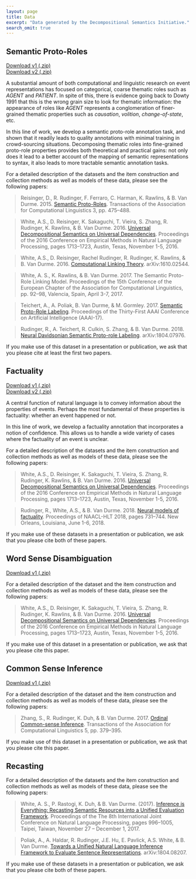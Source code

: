 ```yaml
---
layout: page
title: Data
excerpt: "Data generated by the Decompositional Semantics Initiative."
search_omit: true
---
```


## Semantic Proto-Roles

[Download v1 (.zip)](protoroles_eng_pb.tar.gz)<br/>
[Download v2 (.zip)](protoroles_eng_udewt.tar.gz)

A substantial amount of both computational and linguistic research on event representations has focused on categorical, coarse thematic roles such as *AGENT* and *PATIENT*.  In spite of this, there is evidence going back to Dowty 1991 that this is the wrong grain size to look for thematic information: the appearance of roles like *AGENT* represents a conglomeration of finer-grained thematic properties such as *causation*, *volition*, *change-of-state*, etc.  

In this line of work, we develop a semantic proto-role annotation task, and shown that it readily leads to quality annotations with minimal training in crowd-sourcing situations. Decomposing thematic roles into fine-grained proto-role properties provides both theoretical and practical gains: not only does it lead to a better account of the mapping of semantic representations to syntax, it also leads to more tractable semantic annotation tasks.

For a detailed description of the datasets and the item construction and collection methods as well as models of these data, please see the following papers:

> Reisinger, D., R. Rudinger, F. Ferraro, C. Harman, K. Rawlins, & B. Van Durme. 2015. [Semantic Proto-Roles](https://tacl2013.cs.columbia.edu/ojs/index.php/tacl/article/view/674/149).  Transactions of the Association for Computational Linguistics 3, pp. 475–488.

> White, A.S., D. Reisinger, K. Sakaguchi, T. Vieira, S. Zhang, R. Rudinger, K. Rawlins, & B. Van Durme. 2016. [Universal Decompositional Semantics on Universal Dependencies](https://aclweb.org/anthology/D16-1177). Proceedings of the 2016 Conference on Empirical Methods in Natural Language Processing, pages 1713–1723, Austin, Texas, November 1-5, 2016.

> White, A.S., D. Reisinger, Rachel Rudinger, R. Rudinger, K. Rawlins, & B. Van Durme. 2016. [Computational Linking Theory](https://arxiv.org/abs/1610.02544). arXiv:1610.02544.

> White, A. S., K. Rawlins, & B. Van Durme. 2017. The Semantic Proto-Role Linking Model. Proceedings of the 15th Conference of the European Chapter of the Association for Computational Linguistics, pp. 92–98, Valencia, Spain, April 3-7, 2017.

> Teichert, A., A. Poliak, B. Van Durme, & M. Gormley. 2017. [Semantic Proto-Role Labeling](https://aaai.org/ocs/index.php/AAAI/AAAI17/paper/view/14997/14053). Proceedings of the Thirty-First AAAI Conference on Artificial Intelligence (AAAI-17).

> Rudinger, R., A. Teichert, R. Culkin, S. Zhang, & B. Van Durme. 2018. [Neural Davidsonian Semantic Proto-role Labeling](https://arxiv.org/pdf/1804.07976). arXiv:1804.07976.

If you make use of this dataset in a presentation or publication, we ask that you please cite at least the first two papers.

## Factuality

[Download v1 (.zip)](factuality_eng_udewt_v1.tar.gz)<br/>
[Download v2 (.zip)](factuality_eng_udewt_v2.tar.gz)

A central function of natural language is to convey information about the properties of events. Perhaps the most fundamental of these properties is factuality: whether an event happened or not.

In this line of work, we develop a factuality annotation that incorporates a notion of confidence. This allows us to handle a wide variety of cases where the factuality of an event is unclear.

For a detailed description of the datasets and the item construction and collection methods as well as models of these data, please see the following papers:

> White, A.S., D. Reisinger, K. Sakaguchi, T. Vieira, S. Zhang, R. Rudinger, K. Rawlins, & B. Van Durme. 2016. [Universal Decompositional Semantics on Universal Dependencies](https://aclweb.org/anthology/D16-1177). Proceedings of the 2016 Conference on Empirical Methods in Natural Language Processing, pages 1713–1723, Austin, Texas, November 1-5, 2016.

> Rudinger, R., White, A.S., & B. Van Durme. 2018. [Neural models of factuality](http://www.aclweb.org/anthology/N18-1067). Proceedings of NAACL-HLT 2018, pages 731–744. New Orleans, Louisiana, June 1-6, 2018.

If you make use of these datasets in a presentation or publication, we ask that you please cite both of these papers.

## Word Sense Disambiguation

[Download v1 (.zip)](wordnetwsd_eng_udewt_v1.tar.gz)

For a detailed description of the dataset and the item construction and collection methods as well as models of these data, please see the following papers:

> White, A.S., D. Reisinger, K. Sakaguchi, T. Vieira, S. Zhang, R. Rudinger, K. Rawlins, & B. Van Durme. 2016. [Universal Decompositional Semantics on Universal Dependencies](https://aclweb.org/anthology/D16-1177). Proceedings of the 2016 Conference on Empirical Methods in Natural Language Processing, pages 1713–1723, Austin, Texas, November 1-5, 2016.

If you make use of this dataset in a presentation or publication, we ask that you please cite this paper.

## Common Sense Inference

[Download v1 (.zip)](joci_v1.tar.gz)

For a detailed description of the dataset and the item construction and collection methods as well as models of these data, please see the following papers:

> Zhang, S., R. Rudinger, K. Duh, & B. Van Durme. 2017. [Ordinal Common-sense Inference](http://aclweb.org/anthology/Q17-1027). Transactions of the Association for Computational Linguistics 5, pp. 379–395.

If you make use of this dataset in a presentation or publication, we ask that you please cite this paper.

## Recasting

For a detailed description of the datasets and the item construction and collection methods as well as models of these data, please see the following papers:

> White, A. S., P. Rastogi, K. Duh, & B. Van Durme. (2017). [Inference is Everything: Recasting Semantic Resources into a Unified Evaluation Framework](http://aclweb.org/anthology/I/I17/I17-1100.pdf). Proceedings of the The 8th International Joint Conference on Natural Language Processing, pages 996–1005, Taipei, Taiwan, November 27 – December 1, 2017.

> Poliak, A., A. Haldar, R. Rudinger, J.E. Hu, E. Pavlick, A.S. White, & B. Van Durme. [Towards a Unified Natural Language Inference Framework to Evaluate Sentence Representations](https://arxiv.org/pdf/1804.08207.pdf). arXiv:1804.08207.

If you make use of these datasets in a presentation or publication, we ask that you please cite both of these papers.
